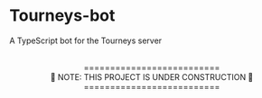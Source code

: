 # Tourneys-bot

A TypeScript bot for the Tourneys server

<p align="center">
<br>
========================== <br>
🚧 NOTE: THIS PROJECT IS UNDER CONSTRUCTION 🚧 <br>
========================== <br>
</p>
